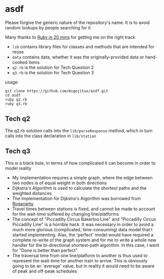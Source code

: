 # asdf
Please forgive the generic nature of the repository's name.  It is to avoid random lookups by people searching for it

Many thanks to [Ruby in 20 mins](https://www.ruby-lang.org/en/documentation/quickstart/) for getting me on the right track
* `lib` contains library files for classes and methods that are intended for reuse
* `data` contains data, whether it was the originally-provided data or hand-cooked items
* `q2.rb` is the solution for Tech Question 2
* `q3.rb` is the solution for Tech Question 3


usage:
```
git clone https://github.com/migojitux/asdf.git
cd asdf
ruby q2.rb
ruby q3.rb
```

## Tech q2
The q2.rb solution calls into the `lib/parseResponse` method, which in turn calls into the class declaration in `lib/station`


## Tech q3
This is a black hole, in terms of how complicated it can become in order to model reality
* My implementation requires a simple graph, where the edge between two nodes is of equal weight in both directions
* Dijkstra's Algorithm is used to calculate the shortest paths and the weighted distances
* The implementation for Dijkstra's Algorithm was borrowed from [Roganartu](https://gist.github.com/roganartu/9407316)
* Travel times between stations is fixed, and cannot be made to account for the wait-time suffered by changing line/platforms
* The concept of "Piccadilly Circus Bakerloo Line" and "Piccadilly Circus Piccadilly Line" is a horrible hack.  It was necessary in order to avoid a much more glorious (complicated, time-consuming) data model that I started implementing.  Alas, the 'perfect' model would have required a complete re-write of the graph system and for me to write a whole new handler for the bi-directional shortest-path algorithm.  In this case, I went for "Done is better than perfect"
* The traversal time from one line/platform to another is thus used to represent the wait-time for another train to arrive.  This is obviously going to be an 'average' value, but in reality it would need to be aware of peak and off-peak schedules
